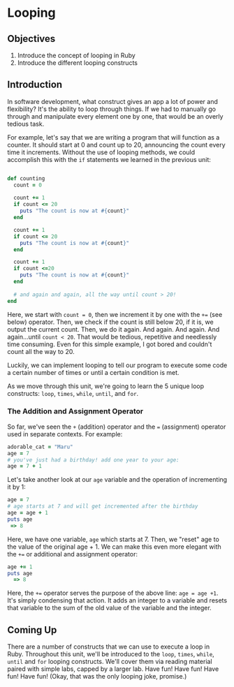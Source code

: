 # Looping

## Objectives

1. Introduce the concept of looping in Ruby
2. Introduce the different looping constructs

## Introduction

In software development, what construct gives an app a lot of power and flexibility? It's the ability to loop through things. If we had to manually go through and manipulate every element one by one, that would be an overly tedious task.

For example, let's say that we are writing a program that will function as a counter. It should start at 0 and count up to 20, announcing the count every time it increments. Without the use of looping methods, we could accomplish this with the `if` statements we learned in the previous unit:

```ruby

def counting
  count = 0
  
  count += 1
  if count <= 20
    puts "The count is now at #{count}"
  end

  count += 1
  if count <= 20
    puts "The count is now at #{count}"
  end

  count += 1
  if count <=20
    puts "The count is now at #{count}"
  end
  
  # and again and again, all the way until count > 20!
end
``` 

Here, we start with `count = 0`, then we increment it by one with the `+=` (see below) operator. Then, we check if the count is still below 20, if it is, we output the current count. Then, we do it again. And again. And again. And again...until `count < 20`. That would be tedious, repetitive and needlessly time consuming. Even for this simple example, I got bored and couldn't count all the way to 20. 

Luckily, we can implement looping to tell our program to execute some code a certain number of times or until a certain condition is met. 

As we move through this unit, we're going to learn the 5 unique loop constructs: `loop`, `times`, `while`, `until`, and `for`.

### The Addition and Assignment Operator

So far, we've seen the `+` (addition) operator and the `=` (assignment) operator  used in separate contexts. For example: 

```ruby
adorable_cat = "Maru"
age = 7
# you've just had a birthday! add one year to your age:
age = 7 + 1

```

Let's take another look at our `age` variable and the operation of incrementing it by 1: 

```ruby
age = 7
# age starts at 7 and will get incremented after the birthday
age = age + 1
puts age
 => 8
```

Here, we have one variable, `age` which starts at 7. Then, we "reset" age to the value of the original age + 1. We can make this even more elegant with the `+=` or additional and assignment operator: 

```ruby
age += 1
puts age 
  => 8
```

Here, the `+=` operator serves the purpose of the above line: `age = age +1`. It's simply condensing that action. It adds an integer to a variable and resets that variable to the sum of the old value of the variable and the integer. 

## Coming Up

There are a number of constructs that we can use to execute a loop in Ruby. Throughout this unit, we'll be introduced to the `loop`, `times`, `while`, `until` and `for` looping constructs. We'll cover them via reading material paired with simple labs, capped by a larger lab. Have fun! Have fun! Have fun! Have fun! (Okay, that was the only looping joke, promise.)